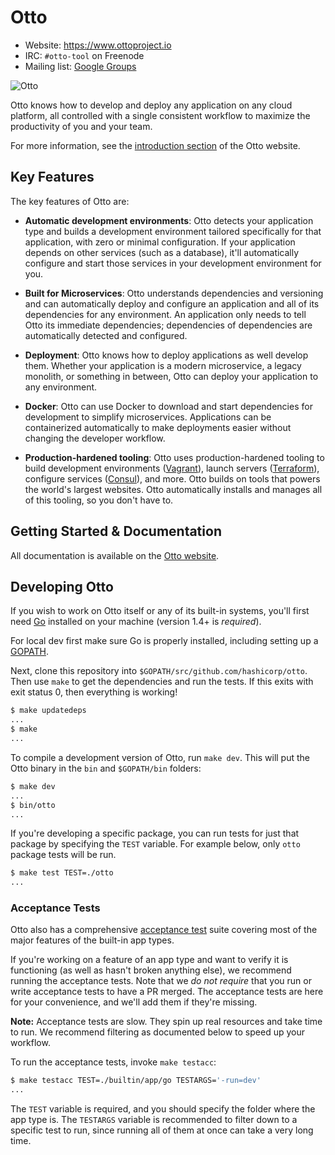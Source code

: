 Otto
=========

- Website: https://www.ottoproject.io
- IRC: `#otto-tool` on Freenode
- Mailing list: [Google Groups](https://groups.google.com/group/otto-tool)

![Otto](https://cloud.githubusercontent.com/assets/37534/10147078/d400509e-65e0-11e5-9d66-c419914cbcf4.png)

Otto knows how to develop and deploy any application on any cloud platform,
all controlled with a single consistent workflow to maximize the productivity
of you and your team.

For more information, see the
[introduction section](https://www.ottoproject.io/intro)
of the Otto website.

## Key Features

The key features of Otto are:

* **Automatic development environments**: Otto detects your application
  type and builds a development environment tailored specifically for that
  application, with zero or minimal configuration. If your application depends
  on other services (such as a database), it'll automatically configure and
  start those services in your development environment for you.

* **Built for Microservices**: Otto understands dependencies and versioning
  and can automatically deploy and configure an application and all
  of its dependencies for any environment. An application only needs to
  tell Otto its immediate dependencies; dependencies of dependencies are
  automatically detected and configured.

* **Deployment**: Otto knows how to deploy applications as well develop
  them. Whether your application is a modern microservice, a legacy
  monolith, or something in between, Otto can deploy your application to any
  environment.

* **Docker**: Otto can use Docker to download and start dependencies
  for development to simplify microservices. Applications can be containerized
  automatically to make deployments easier without changing the developer
  workflow.

* **Production-hardened tooling**: Otto uses production-hardened tooling to
  build development environments ([Vagrant](https://vagrantup.com)),
  launch servers ([Terraform](https://terraform.io)), configure
  services ([Consul](https://consul.io)), and more. Otto builds on
  tools that powers the world's largest websites.
  Otto automatically installs and manages all of this tooling, so you don't
  have to.

## Getting Started & Documentation

All documentation is available on the [Otto website](https://www.ottoproject.io).

## Developing Otto

If you wish to work on Otto itself or any of its built-in systems,
you'll first need [Go](https://www.golang.org) installed on your
machine (version 1.4+ is *required*).

For local dev first make sure Go is properly installed, including setting up a
[GOPATH](https://golang.org/doc/code.html#GOPATH).

Next, clone this repository into `$GOPATH/src/github.com/hashicorp/otto`.
Then use `make` to get the dependencies and run the tests.
If this exits with exit status 0,
then everything is working!

```sh
$ make updatedeps
...
$ make
...
```

To compile a development version of Otto, run `make dev`. This will put the
Otto binary in the `bin` and `$GOPATH/bin` folders:

```sh
$ make dev
...
$ bin/otto
...
```

If you're developing a specific package, you can run tests for just that
package by specifying the `TEST` variable. For example below, only
`otto` package tests will be run.

```sh
$ make test TEST=./otto
...
```

### Acceptance Tests

Otto also has a comprehensive
[acceptance test](http://en.wikipedia.org/wiki/Acceptance_testing)
suite covering most of the major features of the built-in app types.

If you're working on a feature of an app type and want to verify it is
functioning (as well as hasn't broken anything else), we recommend running
the acceptance tests. Note that we _do not require_ that you run or write
acceptance tests to have a PR merged. The acceptance tests are here for your
convenience, and we'll add them if they're missing.

**Note:** Acceptance tests are slow. They spin up real resources and take
time to run. We recommend filtering as documented below to speed up your
workflow.

To run the acceptance tests, invoke `make testacc`:

```sh
$ make testacc TEST=./builtin/app/go TESTARGS='-run=dev'
...
```

The `TEST` variable is required, and you should specify the folder where the
app type is. The `TESTARGS` variable is recommended to filter down to a specific
test to run, since running all of them at once can take a very long time.
